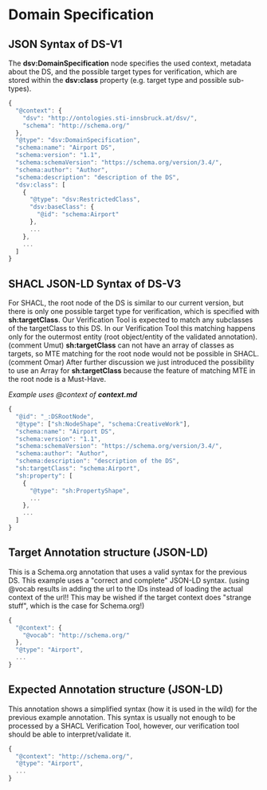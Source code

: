 # Domain Specification

## JSON Syntax of DS-V1

The **dsv:DomainSpecification** node specifies the used context, metadata about the DS, and the possible target types for verification, which are stored within the **dsv:class** property \(e.g. target type and possible sub-types\).

```javascript
{
  "@context": {
    "dsv": "http://ontologies.sti-innsbruck.at/dsv/",
    "schema": "http://schema.org/"
  },
  "@type": "dsv:DomainSpecification",
  "schema:name": "Airport DS",
  "schema:version": "1.1",
  "schema:schemaVersion": "https://schema.org/version/3.4/",
  "schema:author": "Author",
  "schema:description": "description of the DS",
  "dsv:class": [
    {
      "@type": "dsv:RestrictedClass",
      "dsv:baseClass": {
        "@id": "schema:Airport"
      },
      ...
    },
    ...
  ]
}
```

## SHACL JSON-LD Syntax of DS-V3

For SHACL, the root node of the DS is similar to our current version, but there is only one possible target type for verification, which is specified with **sh:targetClass**. Our Verification Tool is expected to match any subclasses of the targetClass to this DS. In our Verification Tool this matching happens only for the outermost entity \(root object/entity of the validated annotation\). \(comment Umut\) **sh:targetClass** can not have an array of classes as targets, so MTE matching for the root node would not be possible in SHACL. \(comment Omar\) After further discussion we just introduced the possibility to use an Array for **sh:targetClass** because the feature of matching MTE in the root node is a Must-Have.

_Example uses @context of **context.md**_

```javascript
{
  "@id": "_:DSRootNode",
  "@type": ["sh:NodeShape", "schema:CreativeWork"],
  "schema:name": "Airport DS",
  "schema:version": "1.1",
  "schema:schemaVersion": "https://schema.org/version/3.4/",
  "schema:author": "Author",
  "schema:description": "description of the DS",
  "sh:targetClass": "schema:Airport",
  "sh:property": [
    {
      "@type": "sh:PropertyShape",
      ...
    },
    ...
  ]
}
```

## Target Annotation structure \(JSON-LD\)

This is a Schema.org annotation that uses a valid syntax for the previous DS. This example uses a "correct and complete" JSON-LD syntax. \(using @vocab results in adding the url to the IDs instead of loading the actual context of the url!! This may be wished if the target context does "strange stuff", which is the case for Schema.org!\)

```javascript
{
  "@context": {
    "@vocab": "http://schema.org/"
  },
  "@type": "Airport",
  ...
}
```

## Expected Annotation structure \(JSON-LD\)

This annotation shows a simplified syntax \(how it is used in the wild\) for the previous example annotation. This syntax is usually not enough to be processed by a SHACL Verification Tool, however, our verification tool should be able to interpret/validate it.

```javascript
{
  "@context": "http://schema.org/",
  "@type": "Airport",
  ...
}
```

